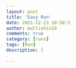 ```yaml
---
layout: post
title: 'Easy Run'
date: 2021-12-23 18:58:3
author: multishiv19
comments: true
category: [runs]
tags: [Run]
description: |
    
---
```





<div width='100%' class='strava-embed-placeholder' data-embed-type='activity' data-embed-id='6417366050'></div>
<script src='https://strava-embeds.com/embed.js'></script>
